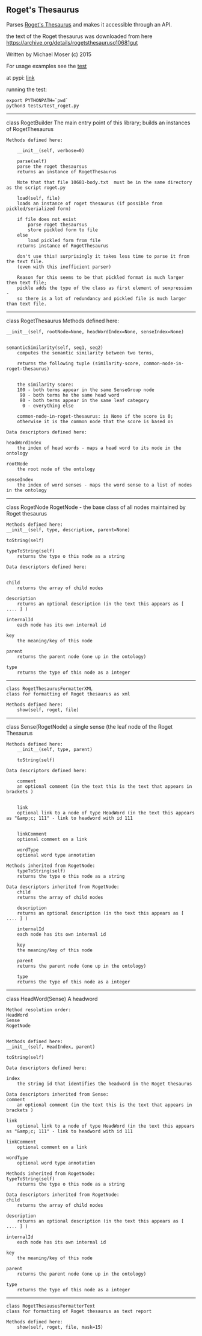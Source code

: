 ## Roget's Thesaurus

Parses [Roget's Thesaurus](https://en.wikipedia.org/wiki/Roget%27s_Thesaurus) and makes it accessible through an API.

the text of the Roget thesaurus was downloaded from here https://archive.org/details/rogetsthesauruso10681gut

Written by Michael Moser (c) 2015

For usage examples see the [test](https://github.com/MoserMichael/roget-thesaurus-parser/blob/master/tests/test_roget.py)

at pypi: [link](https://test.pypi.org/project/RogetThesaurus/0.0.3)


running the test:

```
export PYTHONPATH=`pwd`
python3 tests/test_roget.py
```


----

class RogetBuilder
    The main entry point of this library; builds an instances of RogetThesaurus

    Methods defined here:

        __init__(self, verbose=0)

        parse(self)
        parse the roget thesaursus
        returns an instance of RogetThesaurus

        Note that that file 10681-body.txt  must be in the same directory as the script roget.py

        load(self, file)
        loads an instance of roget thesaurus (if possible from pickled/serialized form)

        if file does not exist
            parse roget thesaursus
            store pickled form to file
        else
            load pickled form from file
        returns instance of RogetThesaurus

        don't use this! surprisingly it takes less time to parse it from the text file.
        (even with this inefficient parser)

        Reason for this seems to be that pickled format is much larger then text file;
        pickle adds the type of the class as first element of sexpression -
        so there is a lot of redundancy and pickled file is much larger than text file.

----

class RogetThesaurus
    Methods defined here:

    __init__(self, rootNode=None, headWordIndex=None, senseIndex=None)


    semanticSimilarity(self, seq1, seq2)
        computes the semantic similarity between two terms,

        returns the following tuple (similarity-score, common-node-in-roget-thesaurus)


        the similarity score:
        100 - both terms appear in the same SenseGroup node
         90 - both terms he the same head word
         80 - both terms appear in the same leaf category
          0 - everything else

        common-node-in-roget-thesaurus: is None if the score is 0;
        otherwise it is the common node that the score is based on

    Data descriptors defined here:

    headWordIndex
        the index of head words - maps a head word to its node in the ontology

    rootNode
        the root node of the ontology

    senseIndex
        the index of word senses - maps the word sense to a list of nodes in the ontology

----

class RogetNode
    RogetNode - the base class of all nodes maintained by Roget thesaurus

    Methods defined here:
    __init__(self, type, description, parent=None)

    toString(self)

    typeToString(self)
        returns the type o this node as a string

    Data descriptors defined here:


    child
        returns the array of child nodes

    description
        returns an optional description (in the text this appears as [ .... ] )

    internalId
        each node has its own internal id

    key
        the meaning/key of this node

    parent
        returns the parent node (one up in the ontology)

    type
        returns the type of this node as a integer

----

    class RogetThesaurusFormatterXML
    class for formatting of Roget thesaurus as xml

    Methods defined here:
        show(self, roget, file)

----
class Sense(RogetNode)
    a single sense (the leaf node of the Roget Thesaurus

    Methods defined here:
        __init__(self, type, parent)

        toString(self)

    Data descriptors defined here:

        comment
        an optional comment (in the text this is the text that appears in brackets )


        link
        optional link to a node of type HeadWord (in the text this appears as "&amp;c; 111" - link to headword with id 111


        linkComment
        optional comment on a link

        wordType
        optional word type annotation

    Methods inherited from RogetNode:
        typeToString(self)
        returns the type o this node as a string

    Data descriptors inherited from RogetNode:
        child
        returns the array of child nodes

        description
        returns an optional description (in the text this appears as [ .... ] )

        internalId
        each node has its own internal id

        key
        the meaning/key of this node

        parent
        returns the parent node (one up in the ontology)

        type
        returns the type of this node as a integer


----


class HeadWord(Sense)
    A headword


    Method resolution order:
    HeadWord
    Sense
    RogetNode


    Methods defined here:
    __init__(self, HeadIndex, parent)

    toString(self)

    Data descriptors defined here:

    index
        the string id that identifies the headword in the Roget thesaurus

    Data descriptors inherited from Sense:
    comment
        an optional comment (in the text this is the text that appears in brackets )

    link
        optional link to a node of type HeadWord (in the text this appears as "&amp;c; 111" - link to headword with id 111

    linkComment
        optional comment on a link

    wordType
        optional word type annotation

    Methods inherited from RogetNode:
    typeToString(self)
        returns the type o this node as a string

    Data descriptors inherited from RogetNode:
    child
        returns the array of child nodes

    description
        returns an optional description (in the text this appears as [ .... ] )

    internalId
        each node has its own internal id

    key
        the meaning/key of this node

    parent
        returns the parent node (one up in the ontology)

    type
        returns the type of this node as a integer

----
    class RogetThesaususFormatterText
    class for formatting of Roget thesaurus as text report

    Methods defined here:
        show(self, roget, file, mask=15)


